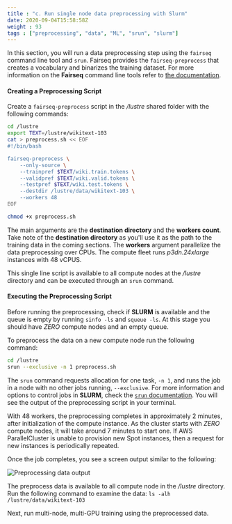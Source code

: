 ```yaml
---
title : "c. Run single node data preprocessing with Slurm"
date: 2020-09-04T15:58:58Z
weight : 93
tags : ["preprocessing", "data", "ML", "srun", "slurm"]
---
```


In this section, you will run a data preprocessing step using the `fairseq` command line tool and `srun`. Fairseq provides the `fairseq-preprocess` that creates a vocabulary and binarizes the training dataset. For more information on the **Fairseq** command line tools refer to [the documentation](https://fairseq.readthedocs.io/en/latest/command_line_tools.html).

#### Creating a Preprocessing Script

Create a `fairseq-preprocess` script in the _/lustre_ shared folder with the following commands:

```bash
cd /lustre
export TEXT=/lustre/wikitext-103
cat > preprocess.sh << EOF
#!/bin/bash

fairseq-preprocess \
    --only-source \
    --trainpref $TEXT/wiki.train.tokens \
    --validpref $TEXT/wiki.valid.tokens \
    --testpref $TEXT/wiki.test.tokens \
    --destdir /lustre/data/wikitext-103 \
    --workers 48
EOF

chmod +x preprocess.sh
```

The main arguments are the **destination directory** and the **workers count**. Take note of the **destination directory** as you'll use it as the path to the training data in the coming sections. The **workers** argument parallelize the data preprocessing over CPUs. The compute fleet runs _p3dn.24xlarge_ instances with 48 vCPUS.   

This single line script is available to all compute nodes at the _/lustre_ directory and can be executed through an `srun` command.

#### Executing the Preprocessing Script

Before running the preprocessing, check if **SLURM** is available and the queue is empty by running `sinfo -ls` and `squeue -ls`. At this stage you should have _ZERO_ compute nodes and an empty queue.

To preprocess the data on a new compute node run the following command:

```bash
cd /lustre
srun --exclusive -n 1 preprocess.sh
```

The `srun` command requests allocation for one task, `-n 1`, and runs the job in a node with no other jobs running, `--exclusive`. For more information and options to control jobs in **SLURM**, check the [`srun` documentation](https://slurm.schedmd.com/srun.html). You will see the output of the preprocessing script in your terminal.

With 48 workers, the preprocessing completes in approximately 2 minutes, after initialization of the compute instance. As the cluster starts with _ZERO_ compute nodes, it will take around 7 minutes to start one. If AWS ParallelCluster is unable to provision new Spot instances, then a request for new instances is periodically repeated.

Once the job completes, you see a screen output similar to the following:

![Preprocessing data output](/images/ml/srun_preprocess.png)

The preprocess data is available to all compute node in the _/lustre_ directory. Run the following command to examine the data: `ls -alh /lustre/data/wikitext-103`

Next, run multi-node, multi-GPU training using the preprocessed data.
